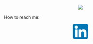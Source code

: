 
<p align="center">
  <img width="500" src="https://github.com/Estephaniemagalhaes/Estephaniemagalhaes/blob/main/hI%2C%20There.gif">
</p>


<p> How to reach me: </p>
<p align="center">
<a href= "https://www.linkedin.com/in/estephanie-magalhães"><img width="50" src="Linkedin.png"/></a>